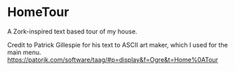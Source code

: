 # HomeTour
A Zork-inspired text based tour of my house. 


Credit to Patrick Gillespie for his text to ASCII art maker, which
I used for the main menu.
https://patorjk.com/software/taag/#p=display&f=Ogre&t=Home%0ATour
